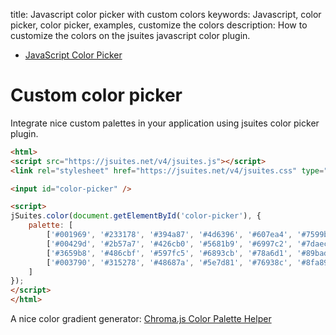 title: Javascript color picker with custom colors
keywords: Javascript, color picker, color picker, examples, customize the colors
description: How to customize the colors on the jsuites javascript color plugin.

* [JavaScript Color Picker](/docs/v4/color-picker)

Custom color picker
===================

Integrate nice custom palettes in your application using jsuites color picker plugin.

```html
<html>
<script src="https://jsuites.net/v4/jsuites.js"></script>
<link rel="stylesheet" href="https://jsuites.net/v4/jsuites.css" type="text/css" />

<input id="color-picker" />

<script>
jSuites.color(document.getElementById('color-picker'), {
    palette: [
        ['#001969', '#233178', '#394a87', '#4d6396', '#607ea4', '#7599b3', '#8bb4c1', '#a5cfce', '#c6eada', '#ffefe0'],
        ['#00429d', '#2b57a7', '#426cb0', '#5681b9', '#6997c2', '#7daeca', '#93c4d2', '#abdad9', '#caefdf', '#ffdfe0'],
        ['#3659b8', '#486cbf', '#597fc5', '#6893cb', '#78a6d1', '#89bad6', '#9ccddb', '#b2e0df', '#cef2e2', '#efcfe0'],
        ['#003790', '#315278', '#48687a', '#5e7d81', '#76938c', '#8fa89a', '#a9bea9', '#c5d3ba', '#e1e9cc', '#efbfe0'],
    ]
});
</script>
</html>
```

  

A nice color gradient generator: [Chroma.js Color Palette Helper](https://gka.github.io/palettes/#/10|s|003790,005647,ffffe0|ffffe0,ff005e,93003a|1|1)
